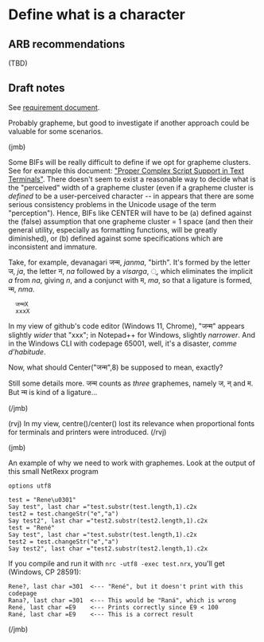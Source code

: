 # Define what is a character

## ARB recommendations

(TBD)

## Draft notes

See [requirement document](./Unicode_Requirements.md).

Probably grapheme, but good to investigate if another approach could be valuable for some scenarios.

(jmb)

Some BIFs will be really difficult to define if we opt for grapheme clusters. See for example this document: ["Proper Complex Script Support
in Text Terminals"](https://www.unicode.org/L2/L2023/23107-terminal-suppt.pdf). There doesn't seem to exist a reasonable way to decide what is the "perceived" width of a grapheme cluster (even if a grapheme cluster is _defined_ to be a user-perceived character -- in appears that there are some serious consistency problems in the Unicode usage of the term "perception"). Hence, BIFs like CENTER will have to be (a) defined against the (false) assumption that one grapheme cluster = 1 space (and then their general utility, especially as formatting functions, will be greatly diminished), or (b) defined against some specifications which are inconsistent and immature.

Take, for example, devanagari जन्म, _janma_, "birth". It's formed by the letter ज, _ja_, the letter न, _na_ followed by a _visarga_, ्, which eliminates the implicit _a_ from _na_, giving _n_, and a conjunct with म, _ma_, so that a ligature is formed, न्म, _nma_.

      जन्मX  
      xxxX

In my view of github's code editor (Windows 11, Chrome), "जन्म" appears slightly _wider_ that "xxx"; in Notepad++ for Windows, slightly _narrower_. And in the Windows CLI with codepage 65001, well, it's a disaster, _comme d'habitude_.

Now, what should Center("जन्म",8) be supposed to mean, exactly?

Still some details more. जन्म counts as _three_ graphemes, namely ज, न् and म. But न्म is kind of a ligature...

(/jmb)

(rvj)
In my view, centre()/center() lost its relevance when proportional fonts for terminals and printers were introduced.
(/rvj)

(jmb)

An example of why we need to work with graphemes. Look at the output of this small NetRexx program

```
options utf8

test = "Rene\u0301"
Say test", last char ="test.substr(test.length,1).c2x
test2 = test.changeStr("e","a")
Say test2", last char ="test2.substr(test2.length,1).c2x
test = "René"
Say test", last char ="test.substr(test.length,1).c2x
test2 = test.changeStr("e","a")
Say test2", last char ="test2.substr(test2.length,1).c2x
```

If you compile and run it with ``nrc -utf8 -exec test.nrx``, you'll get (Windows, CP 28591):

```
Rene?, last char =301  <--- "René", but it doesn't print with this codepage
Rana?, last char =301  <--- This would be "Raná", which is wrong
René, last char =E9    <--- Prints correctly since E9 < 100
Rané, last char =E9    <--- This is a correct result
```

(/jmb)
